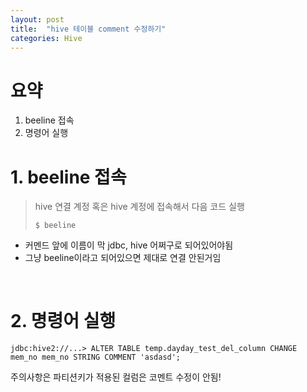 ```yaml
---
layout: post
title:  "hive 테이블 comment 수정하기"
categories: Hive
---
```


# 요약
1. beeline 접속
2. 명령어 실행
   <br>

# 1. beeline 접속

> hive 연결 계정 혹은 hive 계정에 접속해서 다음 코드 실행
> <br>
> ```shell
> $ beeline
> ```

-  커멘드 앞에 이름이 막 jdbc, hive 어쩌구로 되어있어야됨
-  그냥 beeline이라고 되어있으면 제대로 연결 안된거임
   <br>



<br>

# 2. 명령어 실행

```shell
jdbc:hive2://...> ALTER TABLE temp.dayday_test_del_column CHANGE mem_no mem_no STRING COMMENT 'asdasd';
```

주의사항은 파티션키가 적용된 컬럼은 코멘트 수정이 안됨!
